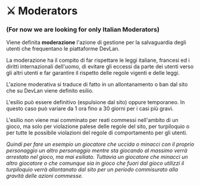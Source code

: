 # ⚔️ Moderators

### (For now we are looking for only Italian Moderators)

Viene definita **moderazione** l'azione di gestione per la salvaguardia degli utenti che frequentano le piattaforme DevLan.

La moderazione ha il compito di far rispettare le leggi italiane, francesi ed i diritti internazionali dell'uomo, di evitare gli eccessi da parte dei utenti verso gli altri utenti e far garantire il rispetto  delle regole vigenti e delle leggi.

L'azione moderativa si traduce di fatto in un allontanamento o ban dal sito che su DevLan viene definito esilio.

L'esilio può essere definitivo (espulsione dal sito) oppure temporaneo. In questo caso può variare da 1 ora fino a 30 giorni per i casi più gravi.

L'esilio non viene mai comminato per reati commessi nell'ambito di un gioco, ma solo per violazione palese delle regole del sito, per turpiloquio o per tutte le possibile violazioni del regole di comportamento per gli utenti.

_Quindi per fare un esempio un giocatore che uccida o minacci con il proprio personaggio un altro personaggio mentre sta giocando al massimo verrà arrestato nel gioco, ma mai esiliato. Tuttavia un giocatore che minacci un altro giocatore o che comunque sia in gioco che fuori dal gioco utilizzi il turpiloquio verrà allontanato dal sito per un periodo commisurato alla gravità delle azioni commesse._

 
